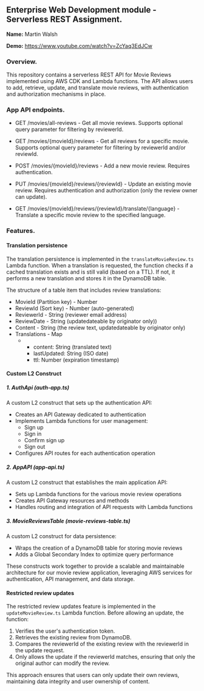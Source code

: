 ## Enterprise Web Development module - Serverless REST Assignment.

__Name:__ Martin Walsh

__Demo:__ https://www.youtube.com/watch?v=ZcYaq3EdJCw

### Overview.

This repository contains a serverless REST API for Movie Reviews implemented using AWS CDK and Lambda functions. The API allows users to add, retrieve, update, and translate movie reviews, with authentication and authorization mechanisms in place.

### App API endpoints.

+ GET /movies/all-reviews - Get all movie reviews. Supports optional query parameter for filtering by reviewerId.

+ GET /movies/{movieId}/reviews - Get all reviews for a specific movie. Supports optional query parameter for filtering by reviewerId and/or reviewId.

+ POST /movies/{movieId}/reviews - Add a new movie review. Requires authentication.

+ PUT /movies/{movieId}/reviews/{reviewId} - Update an existing movie review. Requires authentication and authorization (only the review owner can update).

+ GET /movies/{movieId}/reviews/{reviewId}/translate/{language} - Translate a specific movie review to the specified language.

### Features.

#### Translation persistence

The translation persistence is implemented in the `translateMovieReview.ts` Lambda function. When a translation is requested, the function checks if a cached translation exists and is still valid (based on a TTL). If not, it performs a new translation and stores it in the DynamoDB table.

The structure of a table item that includes review translations:

+ MovieId (Partition key) - Number
+ ReviewId (Sort key) - Number (auto-generated)
+ ReviewerId - String (reviewer email address)
+ ReviewDate - String (updatedateable by originator only))
+ Content - String (the review text, updatedateable by originator only)
+ Translations - Map
  - [language code]: Object
    - content: String (translated text)
    - lastUpdated: String (ISO date)
    - ttl: Number (expiration timestamp)

#### Custom L2 Construct

##### 1. AuthApi (auth-app.ts)

A custom L2 construct that sets up the authentication API:

- Creates an API Gateway dedicated to authentication
- Implements Lambda functions for user management:
  - Sign up
  - Sign in
  - Confirm sign up
  - Sign out
- Configures API routes for each authentication operation

##### 2. AppAPI (app-api.ts)

A custom L2 construct that establishes the main application API:

- Sets up Lambda functions for the various movie review operations
- Creates API Gateway resources and methods
- Handles routing and integration of API requests with Lambda functions

##### 3. MovieReviewsTable (movie-reviews-table.ts)

A custom L2 construct for data persistence:

- Wraps the creation of a DynamoDB table for storing movie reviews
- Adds a Global Secondary Index to optimize query performance

These constructs work together to provide a scalable and maintainable architecture for our movie review application, leveraging AWS services for authentication, API management, and data storage.

#### Restricted review updates

The restricted review updates feature is implemented in the `updateMovieReview.ts` Lambda function. Before allowing an update, the function:

1. Verifies the user's authentication token.
2. Retrieves the existing review from DynamoDB.
3. Compares the reviewerId of the existing review with the reviewerId in the update request.
4. Only allows the update if the reviewerId matches, ensuring that only the original author can modify the review.

This approach ensures that users can only update their own reviews, maintaining data integrity and user ownership of content.

